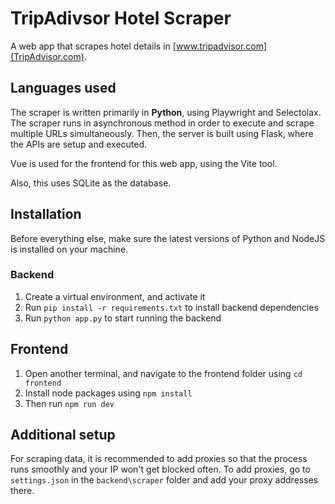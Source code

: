 # TripAdivsor Hotel Scraper
A web app that scrapes hotel details in [www.tripadvisor.com](TripAdvisor.com). 
## Languages used
The scraper is written primarily in **Python**, using Playwright and Selectolax. The scraper runs in asynchronous method in order to execute and scrape multiple URLs simultaneously. Then, the server is built using Flask, where the APIs are setup and executed.

Vue is used for the frontend for this web app, using the Vite tool.

Also, this uses SQLite as the database.
## Installation
Before everything else, make sure the latest versions of Python and NodeJS is installed on your machine.

### Backend
1. Create a virtual environment, and activate it
2. Run `pip install -r requirements.txt` to install backend dependencies
3. Run `python app.py` to start running the backend

## Frontend
1. Open another terminal, and navigate to the frontend folder using `cd frontend`
2. Install node packages using `npm install`
3. Then run `npm run dev`

## Additional setup
For scraping data, it is recommended to add proxies so that the process runs smoothly and your IP won't get blocked often. To add proxies, go to `settings.json` in the `backend\scraper` folder and add your proxy addresses there.
